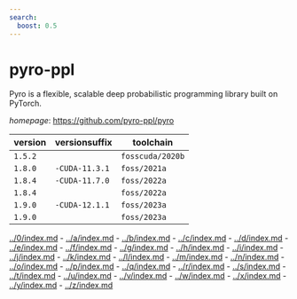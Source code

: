 ```yaml
---
search:
  boost: 0.5
---
```

# pyro-ppl

Pyro is a flexible, scalable deep probabilistic programming library built on PyTorch.

*homepage*: <https://github.com/pyro-ppl/pyro>

version | versionsuffix | toolchain
--------|---------------|----------
``1.5.2`` |  | ``fosscuda/2020b``
``1.8.0`` | ``-CUDA-11.3.1`` | ``foss/2021a``
``1.8.4`` | ``-CUDA-11.7.0`` | ``foss/2022a``
``1.8.4`` |  | ``foss/2022a``
``1.9.0`` | ``-CUDA-12.1.1`` | ``foss/2023a``
``1.9.0`` |  | ``foss/2023a``

[../0/index.md](0) - [../a/index.md](a) - [../b/index.md](b) - [../c/index.md](c) - [../d/index.md](d) - [../e/index.md](e) - [../f/index.md](f) - [../g/index.md](g) - [../h/index.md](h) - [../i/index.md](i) - [../j/index.md](j) - [../k/index.md](k) - [../l/index.md](l) - [../m/index.md](m) - [../n/index.md](n) - [../o/index.md](o) - [../p/index.md](p) - [../q/index.md](q) - [../r/index.md](r) - [../s/index.md](s) - [../t/index.md](t) - [../u/index.md](u) - [../v/index.md](v) - [../w/index.md](w) - [../x/index.md](x) - [../y/index.md](y) - [../z/index.md](z)

